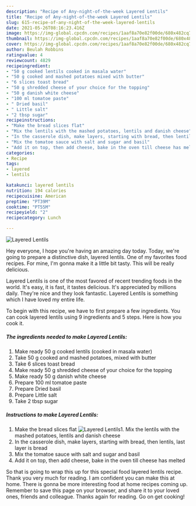 ```yaml
---
description: "Recipe of Any-night-of-the-week Layered Lentils"
title: "Recipe of Any-night-of-the-week Layered Lentils"
slug: 615-recipe-of-any-night-of-the-week-layered-lentils
date: 2021-05-26T08:16:23.416Z
image: https://img-global.cpcdn.com/recipes/1aaf8a70e82f00de/680x482cq70/layered-lentils-recipe-main-photo.jpg
thumbnail: https://img-global.cpcdn.com/recipes/1aaf8a70e82f00de/680x482cq70/layered-lentils-recipe-main-photo.jpg
cover: https://img-global.cpcdn.com/recipes/1aaf8a70e82f00de/680x482cq70/layered-lentils-recipe-main-photo.jpg
author: Beulah Robbins
ratingvalue: 4
reviewcount: 4829
recipeingredient:
- "50 g cooked lentils cooked in masala water"
- "50 g cooked and mashed potatoes mixed with butter"
- "6 slices toast bread"
- "50 g shredded cheese of your choice for the topping"
- "50 g danish white cheese"
- "100 ml tomatoe paste"
- " Dried basil"
- " Little salt"
- "2 tbsp sugar"
recipeinstructions:
- "Make the bread slices flat"
- "Mix the lentils with the mashed potatoes, lentils and danish cheese"
- "In the casserole dish, make layers, starting with bread, then lentils, last layer is bread"
- "Mix the tomatoe sauce with salt and sugar and basil"
- "Add it on top, then add cheese, bake in the oven till cheese has melted"
categories:
- Recipe
tags:
- layered
- lentils

katakunci: layered lentils 
nutrition: 194 calories
recipecuisine: American
preptime: "PT39M"
cooktime: "PT55M"
recipeyield: "2"
recipecategory: Lunch

---
```



![Layered Lentils](https://img-global.cpcdn.com/recipes/1aaf8a70e82f00de/680x482cq70/layered-lentils-recipe-main-photo.jpg)

Hey everyone, I hope you're having an amazing day today. Today, we're going to prepare a distinctive dish, layered lentils. One of my favorites food recipes. For mine, I'm gonna make it a little bit tasty. This will be really delicious.

Layered Lentils is one of the most favored of recent trending foods in the world. It's easy, it is fast, it tastes delicious. It's appreciated by millions daily. They're nice and they look fantastic. Layered Lentils is something which I have loved my entire life.




To begin with this recipe, we have to first prepare a few ingredients. You can cook layered lentils using 9 ingredients and 5 steps. Here is how you cook it.

<!--inarticleads1-->

##### The ingredients needed to make Layered Lentils:

1. Make ready 50 g cooked lentils (cooked in masala water)
1. Take 50 g cooked and mashed potatoes, mixed with butter
1. Take 6 slices toast bread
1. Make ready 50 g shredded cheese of your choice for the topping
1. Make ready 50 g danish white cheese
1. Prepare 100 ml tomatoe paste
1. Prepare  Dried basil
1. Prepare  Little salt
1. Take 2 tbsp sugar




<!--inarticleads2-->

##### Instructions to make Layered Lentils:

1. Make the bread slices flat
<img src="https://img-global.cpcdn.com/steps/1d3c3d77eeeea9de/160x128cq70/layered-lentils-recipe-step-1-photo.jpg" alt="Layered Lentils">1. Mix the lentils with the mashed potatoes, lentils and danish cheese
1. In the casserole dish, make layers, starting with bread, then lentils, last layer is bread
1. Mix the tomatoe sauce with salt and sugar and basil
1. Add it on top, then add cheese, bake in the oven till cheese has melted




So that is going to wrap this up for this special food layered lentils recipe. Thank you very much for reading. I am confident you can make this at home. There is gonna be more interesting food at home recipes coming up. Remember to save this page on your browser, and share it to your loved ones, friends and colleague. Thanks again for reading. Go on get cooking!

